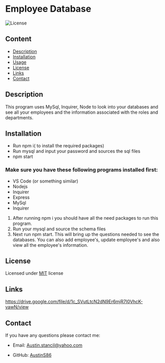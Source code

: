 # Employee Database

![License](https://img.shields.io/badge/License-MIT-yellow.svg)

## Content

- [Description](#description)
- [Installation](#installation)
- [Usage](#usage)
- [License](#license)
- [Links](#links)
- [Contact](#contact)

## Description

This program uses MySql, Inquirer, Node to look into your databases and see all your employees and the information associated with the roles and departments.

## Installation

- Run npm i( to install the required packages)
- Run mysql and input your password and sources the sql files
- npm start

### Make sure you have these following programs installed first:

- VS Code (or something similar)
- Nodejs
- Inquirer
- Express
- MySql
- Inquirer

1. After running npm i you should have all the need packages to run this program.
1. Run your mysql and source the schema files
1. Next run npm start. This will bring up the questions needed to see the databases. You can also add employee's, update employee's and also view all the employee's information.

## License

Licensed under [MIT](https://choosealicense.com/licenses/mit/) license

## Links

https://drive.google.com/file/d/1c_SVutLtcN2dN9Er6mjR7I0VhcK-vawN/view

## Contact

If you have any questions please contact me:

- Email: Austin.stancil@yahoo.com

- GitHub: [AustinS86](https://github.com/AustinS86)
